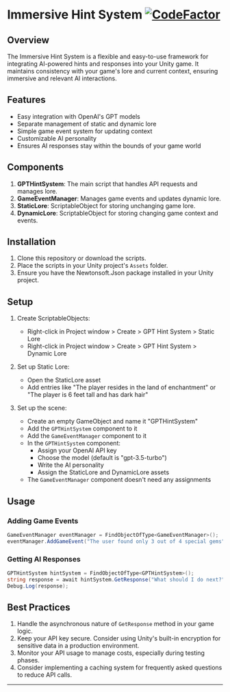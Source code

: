 # Immersive Hint System [![CodeFactor](https://www.codefactor.io/repository/github/kalfadda/immersivehintsystem/badge)](https://www.codefactor.io/repository/github/kalfadda/immersivehintsystem)

## Overview

The Immersive Hint System is a flexible and easy-to-use framework for integrating AI-powered hints and responses into your Unity game. It maintains consistency with your game's lore and current context, ensuring immersive and relevant AI interactions.

## Features

- Easy integration with OpenAI's GPT models
- Separate management of static and dynamic lore
- Simple game event system for updating context
- Customizable AI personality
- Ensures AI responses stay within the bounds of your game world

## Components

1. **GPTHintSystem**: The main script that handles API requests and manages lore.
2. **GameEventManager**: Manages game events and updates dynamic lore.
3. **StaticLore**: ScriptableObject for storing unchanging game lore.
4. **DynamicLore**: ScriptableObject for storing changing game context and events.

## Installation

1. Clone this repository or download the scripts.
2. Place the scripts in your Unity project's `Assets` folder.
3. Ensure you have the Newtonsoft.Json package installed in your Unity project.

## Setup

1. Create ScriptableObjects:
   - Right-click in Project window > Create > GPT Hint System > Static Lore
   - Right-click in Project window > Create > GPT Hint System > Dynamic Lore

2. Set up Static Lore:
   - Open the StaticLore asset
   - Add entries like "The player resides in the land of enchantment" or "The player is 6 feet tall and has dark hair"

3. Set up the scene:
   - Create an empty GameObject and name it "GPTHintSystem"
   - Add the `GPTHintSystem` component to it
   - Add the `GameEventManager` component to it
   - In the `GPTHintSystem` component:
     - Assign your OpenAI API key
     - Choose the model (default is "gpt-3.5-turbo")
     - Write the AI personality
     - Assign the StaticLore and DynamicLore assets
   - The `GameEventManager` component doesn't need any assignments

## Usage

### Adding Game Events

```csharp
GameEventManager eventManager = FindObjectOfType<GameEventManager>();
eventManager.AddGameEvent("The user found only 3 out of 4 special gems");
```

### Getting AI Responses

```csharp
GPTHintSystem hintSystem = FindObjectOfType<GPTHintSystem>();
string response = await hintSystem.GetResponse("What should I do next?");
Debug.Log(response);
```

## Best Practices

1. Handle the asynchronous nature of `GetResponse` method in your game logic.
2. Keep your API key secure. Consider using Unity's built-in encryption for sensitive data in a production environment.
3. Monitor your API usage to manage costs, especially during testing phases.
4. Consider implementing a caching system for frequently asked questions to reduce API calls.
---

